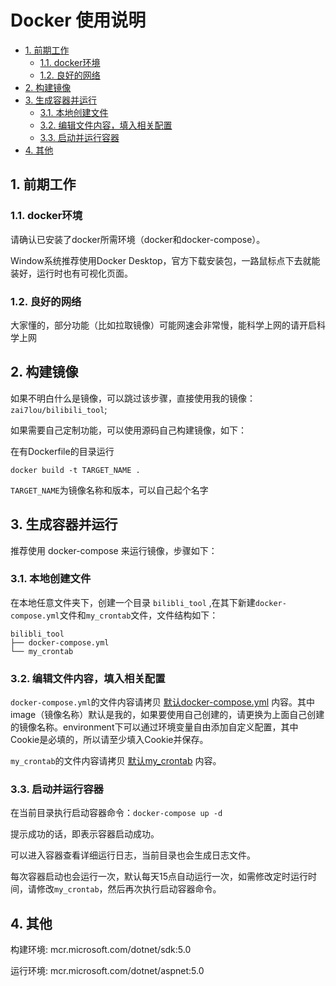 # Docker 使用说明
<!-- TOC depthFrom:2 -->

- [1. 前期工作](#1-前期工作)
    - [1.1. docker环境](#11-docker环境)
    - [1.2. 良好的网络](#12-良好的网络)
- [2. 构建镜像](#2-构建镜像)
- [3. 生成容器并运行](#3-生成容器并运行)
    - [3.1. 本地创建文件](#31-本地创建文件)
    - [3.2. 编辑文件内容，填入相关配置](#32-编辑文件内容填入相关配置)
    - [3.3. 启动并运行容器](#33-启动并运行容器)
- [4. 其他](#4-其他)

<!-- /TOC -->
## 1. 前期工作

### 1.1. docker环境

请确认已安装了docker所需环境（docker和docker-compose）。

Window系统推荐使用Docker Desktop，官方下载安装包，一路鼠标点下去就能装好，运行时也有可视化页面。

### 1.2. 良好的网络

大家懂的，部分功能（比如拉取镜像）可能网速会非常慢，能科学上网的请开启科学上网

## 2. 构建镜像

如果不明白什么是镜像，可以跳过该步骤，直接使用我的镜像：`zai7lou/bilibili_tool`;

如果需要自己定制功能，可以使用源码自己构建镜像，如下：

在有Dockerfile的目录运行

`docker build -t TARGET_NAME .`

 `TARGET_NAME`为镜像名称和版本，可以自己起个名字

## 3. 生成容器并运行

推荐使用 docker-compose 来运行镜像，步骤如下：

### 3.1. 本地创建文件
在本地任意文件夹下，创建一个目录 `bilibli_tool` ,在其下新建`docker-compose.yml`文件和`my_crontab`文件，文件结构如下：

```
bilibli_tool
├── docker-compose.yml
└── my_crontab
```

### 3.2. 编辑文件内容，填入相关配置
`docker-compose.yml`的文件内容请拷贝 [默认docker-compose.yml](sample/docker-compose.yml) 内容。其中image（镜像名称）默认是我的，如果要使用自己创建的，请更换为上面自己创建的镜像名称。environment下可以通过环境变量自由添加自定义配置，其中Cookie是必填的，所以请至少填入Cookie并保存。

`my_crontab`的文件内容请拷贝 [默认my_crontab](sample/my_crontab) 内容。

### 3.3. 启动并运行容器
在当前目录执行启动容器命令：`docker-compose up -d`

提示成功的话，即表示容器启动成功。

可以进入容器查看详细运行日志，当前目录也会生成日志文件。

每次容器启动也会运行一次，默认每天15点自动运行一次，如需修改定时运行时间，请修改`my_crontab`，然后再次执行启动容器命令。

## 4. 其他

构建环境: mcr.microsoft.com/dotnet/sdk:5.0

运行环境: mcr.microsoft.com/dotnet/aspnet:5.0